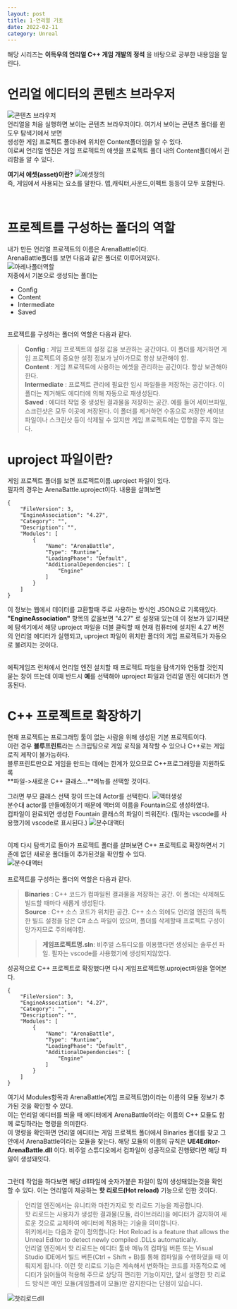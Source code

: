 ```yaml
---
layout: post
title: 1-언리얼 기초
date: 2022-02-11
category: Unreal
---
```

해당 시리즈는 **이득우의 언리얼 C++ 게임 개발의 정석** 을 바탕으로 공부한 내용임을 알린다.

# 언리얼 에디터의 콘텐츠 브라우저
![콘텐츠 브라우저](\images\unrealstudy\content.png)  
언리얼을 처음 실행하면 보이는 콘텐츠 브라우저이다. 여기서 보이는 콘텐츠 폴더를 윈도우 탐색기에서 보면  
생성한 게임 프로젝트 폴더내에 위치한 Content폴더임을 알 수 있다.   
이로써 언리얼 엔진은 게임 프로젝트의 애셋을 프로젝트 폴더 내의 Content폴더에서 관리함을 알 수 있다.

**여기서 에셋(asset)이란?**
![에셋정의](\images\unrealstudy\assetdef.png)  
즉, 게임에서 사용되는 요소를 말한다. 맵,캐릭터,사운드,이펙트 등등이 모두 포함된다.

<br>






# 프로젝트를 구성하는 폴더의 역할
내가 만든 언리얼 프로젝트의 이름은 ArenaBattle이다.  
ArenaBattle폴더를 보면 다음과 같은 폴더로 이루어져있다.  
![아레나폴더역할](\images\unrealstudy\arenafolderrole.png)  
저중에서 기본으로 생성되는 폴더는 
- Config
- Content
- Intermediate
- Saved  

<br>프로젝트를 구성하는 폴더의 역할은 다음과 같다.  
> **Config** : 게임 프로젝트의 설정 값을 보관하는 공간이다. 이 폴더를 제거하면 게임 프로젝트의 중요한 설정 정보가 날아가므로 항상 보관해야 함.  
**Content** : 게임 프로젝트에 사용하는 에셋을 관리하는 공간이다. 항상 보관해야한다.  
**Intermediate** : 프로젝트 관리에 필요한 임시 파일들을 저장하는 공간이다. 이 폴더는 제거해도 에디터에 의해 자동으로 재생성된다.  
**Saved** : 에디터 작업 중 생성된 결과물을 저장하는 공간. 예를 들어 세이브파일,스크린샷은 모두 이곳에 저장된다. 이 폴더를 제거하면 수동으로 저장한 세이브 파일이나 스크린샷 등이 삭제될 수 있지만 게임 프로젝트에는 영향을 주지 않는다.









# uproject 파일이란?  
게임 프로젝트 폴더를 보면 프로젝트이름.uproject 파일이 있다.  
필자의 경우는 ArenaBattle.uproject이다. 내용을 살펴보면  
```
{
	"FileVersion": 3,
	"EngineAssociation": "4.27",
	"Category": "",
	"Description": "",
	"Modules": [
		{
			"Name": "ArenaBattle",
			"Type": "Runtime",
			"LoadingPhase": "Default",
			"AdditionalDependencies": [
				"Engine"
			]
		}
	]
}
```
이 정보는 웹에서 데이터를 교환할때 주로 사용하는 방식인 JSON으로 기록돼있다.  
 **"EngineAssociation"** 항목의 값을보면 "4.27" 로 설정돼 있는데 이 정보가 있기때문에 탐색기에서 해당 uproject 파일을 더블 클릭할 때 현재 컴퓨터에 설치된 4.27 버전의 언리얼 에디터가 실행되고, uproject 파일이 위치한 폴더의 게임 프로젝트가 자동으로 불려지는 것이다.  

 <br> 에픽게임즈 런처에서 언리얼 엔진 설치할 때 프로젝트 파일을 탐색기와 연동할 것인지 묻는 창이 뜨는데 이때 반드시 **예**를 선택해야 uproject 파일과 언리얼 엔진 에디터가 연동된다.  






# C++ 프로젝트로 확장하기 
현재 프로젝트는 프로그래밍 툴이 없는 사람을 위해 생성된 기본 프로젝트이다.  
이런 경우 **블루프린트**라는 스크립팅으로 게임 로직을 제작할 수 있으나 C++로는 게임 로직 제작이 불가능하다.  
블루프린트만으로 게임을 만드는 데에는 한계가 있으므로 C++프로그래밍을 지원하도록  
**파일->새로운 C++ 클래스...**메뉴를 선택할 것이다.

그러면 부모 클래스 선택 창이 뜨는데 Actor를 선택한다.
![액터생성](\images\unrealstudy\actorcreate.png)  
분수대 actor를 만들예정이기 때문에 액터의 이름을 Fountain으로 생성하였다.  
컴파일이 완료되면 생성한 Fountain 클래스의 파일이 띄워진다. (필자는 vscode를 사용했기에 vscode로 표시된다.)
![분수대액터](\images\unrealstudy\fountaincpp.png)  

<br>이제 다시 탐색기로 돌아가 프로젝트 폴더를 살펴보면 C++ 프로젝트로 확장하면서 기존에 없던 새로운 폴더들이 추가된것을 확인할 수 있다.  
![분수대액터](\images\unrealstudy\aftercppcompile.png)  
<br>프로젝트를 구성하는 폴더의 역할은 다음과 같다.  
> **Binaries** : C++ 코드가 컴파일된 결과물을 저장하는 공간. 이 폴더는 삭제해도 빌드할 때마다 새롭게 생성된다.  
**Source** : C++ 소스 코드가 위치한 공간. C++ 소스 외에도 언리얼 엔진의 독특한 빌드 설정을 담은 C# 소스 파일이 있으며, 폴더를 삭제할때 프로젝트 구성이 망가지므로 주의해야함.
>> **게임프로젝트명.sln**: 비주얼 스튜디오를 이용했다면 생성되는 솔루션 파일. 필자는 vscode를 사용했기에 생성되지않았다.  

성공적으로 C++ 프로젝트로 확장했다면 다시 게임프로젝트명.uproject파일을 열어본다.
```
{
	"FileVersion": 3,
	"EngineAssociation": "4.27",
	"Category": "",
	"Description": "",
	"Modules": [
		{
			"Name": "ArenaBattle",
			"Type": "Runtime",
			"LoadingPhase": "Default",
			"AdditionalDependencies": [
				"Engine"
			]
		}
	]
}
```  
여기서 Modules항목과 ArenaBattle(게임 프로젝트명)이라는 이름의 모듈 정보가 추가된 것을 확인할 수 있다.  
이는 언리얼 에디터를 띄울 때 에디터에게 ArenaBattle이라는 이름의 C++ 모듈도 함께 로딩하라는 명령을 의미한다.  
이 명령을 확인하면 언리얼 에디터는 게임 프로젝트 폴더에서 Binaries 폴더를 찾고 그 안에서 ArenaBattle이라는 모듈을 찾는다.
해당 모듈의 이름의 규칙은 **UE4Editor-ArenaBattle.dll** 이다. 비주얼 스튜디오에서 컴파일이 성공적으로 진행됐다면 해당 파일이 생성돼잇다.

<br>그런데 작업을 하다보면 해당 dll파일에 숫자가붙은 파일이 많이 생성돼있는것을 확인 할 수 있다. 
이는 언리얼이 제공하는 **핫 리로드(Hot reload)** 기능으로 인한 것이다.
>언리얼 엔진에서는 유니티와 마찬가지로 핫 리로드 기능을 제공합니다.  
핫 리로드는 사용자가 생성한 결과물(모듈, 라이브러리)을 에디터가 감지하여 새로운 것으로 교체하여 에디터에 적용하는 기술을 의미합니다.  
위키에서는 다음과 같이 정의합니다: Hot Reload is a feature that allows the Unreal Editor to detect newly compiled .DLLs automatically.  
언리얼 엔진에서 핫 리로드는 에디터 툴바 메뉴의 컴파일 버튼 또는 Visual Studio IDE에서 빌드 버튼(Ctrl + Shift + B)를 통해 컴파일을 수행하였을 때 이뤄지게 됩니다.
이런 핫 리로드 기능은 계속해서 변화하는 코드를 자동적으로 에디터가 읽어들여 적용해 주므로 상당히 편리한 기능이지만, 앞서 설명한 핫 리로드 방식은 메인 모듈(게임플레이 모듈)만 감지한다는 단점이 있습니다. 

![핫리로드dll](\images\unrealstudy\hotreloaddll.png) 